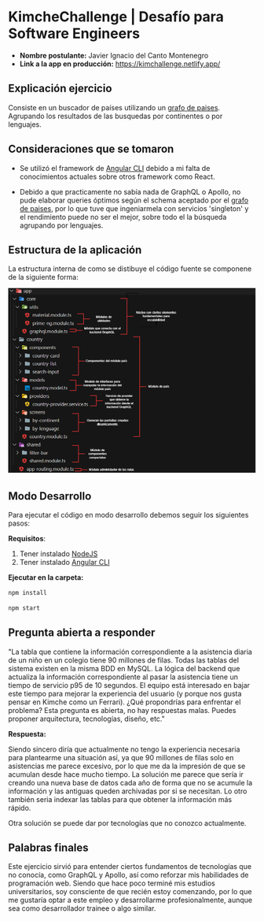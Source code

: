 # KimcheChallenge | Desafío para Software Engineers

* **Nombre postulante:** Javier Ignacio del Canto Montenegro
* **Link a la app en producción:** https://kimchallenge.netlify.app/

## Explicación ejercicio

Consiste en un buscador de países utilizando un [grafo de paises](https://countries.trevorblades.com/). Agrupando los resultados de las busquedas por continentes o por lenguajes.

## Consideraciones que se tomaron

* Se utilizó el framework de [Angular CLI](https://angular.io/cli) debido a mi falta de conocimientos actuales sobre otros framework como React.

* Debido a que practicamente no sabía nada de GraphQL o Apollo, no pude elaborar queries óptimos según el schema aceptado por el [grafo de paises](https://countries.trevorblades.com/), por lo que tuve que ingeniarmela con servicios 'singleton' y el rendimiento puede no ser el mejor, sobre todo el la búsqueda agrupando por lenguajes.

## Estructura de la aplicación

La estructura interna de como se distibuye el código fuente se componene de la siguiente forma:

![](img/kimchallange.png)

## Modo Desarrollo

Para ejecutar el código en modo desarrollo debemos seguir los siguientes pasos:

**Requisitos**:

1. Tener instalado [NodeJS](https://nodejs.org/es/)
1. Tener instalado [Angular CLI](https://angular.io/cli)

**Ejecutar en la carpeta:**
```sh
npm install
```
```sh
npm start
```

## Pregunta abierta a responder

"La tabla que contiene la información correspondiente a la asistencia diaria de un niño en un colegio tiene 90 millones de filas. Todas las tablas del sistema existen en la misma BDD en MySQL. La lógica del backend que actualiza la información correspondiente al pasar la asistencia tiene un tiempo de servicio p95 de 10 segundos. El equipo está interesado en bajar este tiempo para mejorar la experiencia del usuario (y porque nos gusta pensar en Kimche como un Ferrari). ¿Qué propondrías para enfrentar el problema? Esta pregunta es abierta, no hay respuestas malas. Puedes proponer arquitectura, tecnologías, diseño, etc."

**Respuesta:** 

Siendo sincero diría que actualmente no tengo la experiencia necesaria para plantearme una situación así, ya que 90 millones de filas solo en asistencias me parece excesivo, por lo que me da la impresión de que se acumulan desde hace mucho tiempo. La solución me parece que sería ir creando una nueva base de datos cada año de forma que no se acumule la información y las antiguas queden archivadas por si se necesitan. Lo otro también seria indexar las tablas para que obtener la información más rápido.

Otra solución se puede dar por tecnologías que no conozco actualmente.


## Palabras finales

Este ejercicio sirvió para entender ciertos fundamentos de tecnologías que no conocía, como GraphQL y Apollo, así como reforzar mis habilidades de programación web. Siendo que hace poco terminé mis estudios universitarios, soy consciente de que recién estoy comenzando, por lo que me gustaría optar a este empleo y desarrollarme profesionalmente, aunque sea como desarrollador trainee o algo similar.